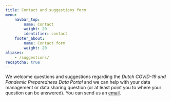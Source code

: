 ```yaml
---
title: Contact and suggestions form
menu:
    navbar_top:
        name: Contact
        weight: 20
        identifier: contact
    footer_about:
        name: Contact form
        weight: 20
aliases:
    - /suggestions/
recaptcha: true
---
```


We welcome questions and suggestions regarding the *Dutch COVID-19 and Pandemic Preparedness Data Portal* and we can help with your data management or data sharing question (or at least point you to where your question can be answered). You can send us an [email](mailto:info@health-ri.nl).
